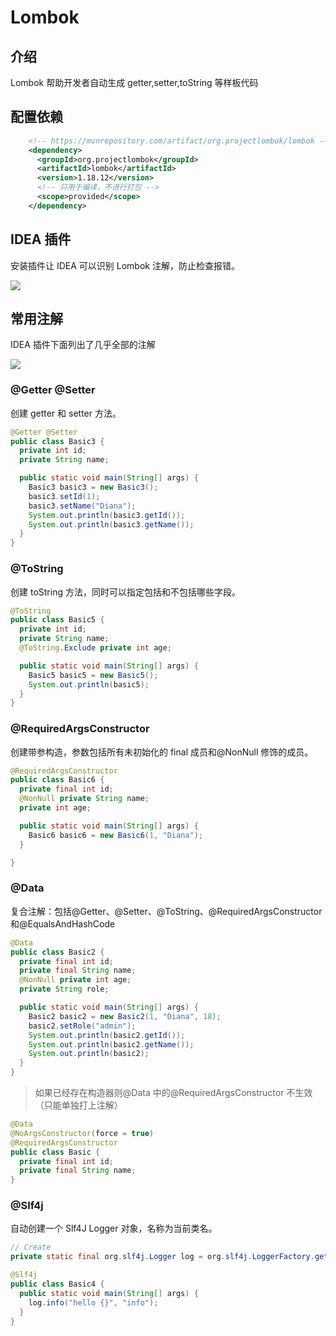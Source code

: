 # Lombok

## 介绍

Lombok 帮助开发者自动生成 getter,setter,toString 等样板代码

## 配置依赖

```xml
    <!-- https://mvnrepository.com/artifact/org.projectlombok/lombok -->
    <dependency>
      <groupId>org.projectlombok</groupId>
      <artifactId>lombok</artifactId>
      <version>1.18.12</version>
      <!-- 只用于编译，不进行打包 -->
      <scope>provided</scope>
    </dependency>
```

## IDEA 插件

安装插件让 IDEA 可以识别 Lombok 注解，防止检查报错。

![](https://img2020.cnblogs.com/blog/1192583/202004/1192583-20200424143800245-1594379082.png)

## 常用注解

IDEA 插件下面列出了几乎全部的注解

![](https://img2020.cnblogs.com/blog/1192583/202004/1192583-20200424143825930-434509947.png)

### @Getter @Setter

创建 getter 和 setter 方法。

```java
@Getter @Setter
public class Basic3 {
  private int id;
  private String name;

  public static void main(String[] args) {
    Basic3 basic3 = new Basic3();
    basic3.setId(1);
    basic3.setName("Diana");
    System.out.println(basic3.getId());
    System.out.println(basic3.getName());
  }
}
```

### @ToString

创建 toString 方法，同时可以指定包括和不包括哪些字段。

```java
@ToString
public class Basic5 {
  private int id;
  private String name;
  @ToString.Exclude private int age;

  public static void main(String[] args) {
    Basic5 basic5 = new Basic5();
    System.out.println(basic5);
  }
}
```

### @RequiredArgsConstructor

创建带参构造，参数包括所有未初始化的 final 成员和@NonNull 修饰的成员。

```java
@RequiredArgsConstructor
public class Basic6 {
  private final int id;
  @NonNull private String name;
  private int age;

  public static void main(String[] args) {
    Basic6 basic6 = new Basic6(1, "Diana");
  }

}
```

### @Data

复合注解：包括@Getter、@Setter、@ToString、@RequiredArgsConstructor 和@EqualsAndHashCode

```java
@Data
public class Basic2 {
  private final int id;
  private final String name;
  @NonNull private int age;
  private String role;

  public static void main(String[] args) {
    Basic2 basic2 = new Basic2(1, "Diana", 18);
    basic2.setRole("admin");
    System.out.println(basic2.getId());
    System.out.println(basic2.getName());
    System.out.println(basic2);
  }
}
```

> 如果已经存在构造器则@Data 中的@RequiredArgsConstructor 不生效（只能单独打上注解）

```java
@Data
@NoArgsConstructor(force = true)
@RequiredArgsConstructor
public class Basic {
  private final int id;
  private final String name;
}
```

### @Slf4j

自动创建一个 Slf4J Logger 对象，名称为当前类名。

```java
// Create
private static final org.slf4j.Logger log = org.slf4j.LoggerFactory.getLogger(LogExample.class);
```

```java
@Slf4j
public class Basic4 {
  public static void main(String[] args) {
    log.info("hello {}", "info");
  }
}
```
